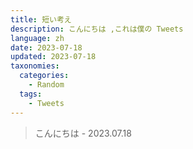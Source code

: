 ```yaml
---
title: 短い考え
description: こんにちは ,これは僕の Tweets
language: zh
date: 2023-07-18
updated: 2023-07-18
taxonomies:
  categories:
    - Random
  tags:
    - Tweets
---
```




> こんにちは - 2023.07.18 

<!-- more -->
